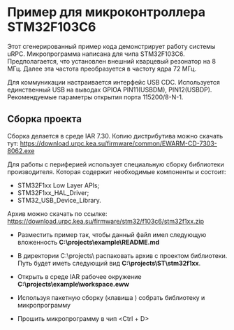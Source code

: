# Пример для микроконтроллера STM32F103C6

Этот сгенерированный пример кода демонстрирует работу системы uRPC.
Микропрограмма написана для чипа STM32F103C6. Предполагается, что
установлен внешний кварцевый резонатор на 8 МГц. Далее эта частота
преобразуется в частоту ядра 72 МГц.

Для коммуникации настраивается интерфейс USB CDC. Используется единственный USB на выводах GPIOA PIN11(USBDM), PIN12(USBDP). Рекомендуемые параметры
открытия порта 115200/8-N-1.

## Сборка проекта

Сборка делается в среде IAR 7.30. Копию дистрибутива можно скачать тут: https://download.urpc.kea.su/firmware/common/EWARM-CD-7303-8062.exe 

Для работы с периферией использует  специальную сборку библиотеки производителя. Которая содержит необходимые компоненты и состоит:

- STM32F1xx Low Layer APIs;
- STM32F1xx_HAL_Driver;
- STM32_USB_Device_Library.

Архив можно скачать по ссылке: https://download.urpc.kea.su/firmware/stm32/f103c6/stm32f1xx.zip

-   Разместить пример так, чтобы данный файл имел следующую вложенность
    **C:\projects\example\README.md**
    
-   В директории C:\projects\ распаковать архив с проектом библиотеки. Путь будет иметь следующий вид **C:\projects\ST\stm32f1xx**.
    
- Открыть в среде IAR рабочее окружение **C:\projects\example\workspace.eww**

- Используя пакетную сборку (клавиша <F8>) собрать библиотеку и микропрограмму

-   Прошить микропрограмму в чип <Ctrl + D>
